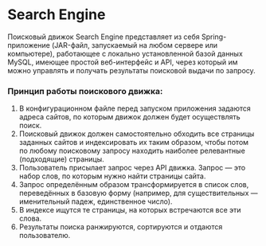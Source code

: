 # Search Engine

Поисковый движок Search Engine представляет из себя
Spring-приложение (JAR-файл, запускаемый на любом сервере или
компьютере), работающее с локально установленной базой данных MySQL,
имеющее простой веб-интерфейс и API, через который им можно управлять и
получать результаты поисковой выдачи по запросу. 

### Принцип работы поискового движка:
1. В конфигурационном файле перед запуском приложения задаются
адреса сайтов, по которым движок должен будет осуществлять поиск.
2. Поисковый движок должен самостоятельно обходить все страницы
заданных сайтов и индексировать их таким образом, чтобы потом по
любому поисковому запросу находить наиболее релевантные
(подходящие) страницы.
3. Пользователь присылает запрос через API движка. Запрос — это набор
слов, по которым нужно найти страницы сайта.
4. Запрос определённым образом трансформируется в список слов,
переведённых в базовую форму (например, для существительных —
именительный падеж, единственное число).
5. В индексе ищутся те страницы, на которых встречаются все эти слова.
6. Результаты поиска ранжируются, сортируются и отдаются пользователю.